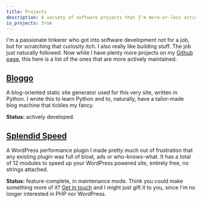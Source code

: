 ```yaml
---
title: Projects
description: A variety of software projects that I'm more-or-less actively working on.
is_projects: true
---
```


I'm a passionate tinkerer who got into software development not for a job, but 
for scratching that curiosity itch. I also really like building stuff. The
job just naturally followed. Now while I have plenty more projects on my
[Github page](https://github.com/soynomm), this here is a list of the ones that are more actively 
maintained.

## [Bloggo](https://github.com/soynomm/bloggo)

A blog-oriented static site generator used for this very site, written in 
Python. I wrote this to learn Python and to, naturally, have a tailor-made blog 
machine that tickles my fancy.

**Status:** actively developed.

## [Splendid Speed](https://wordpress.org/plugins/splendid-speed/)

A WordPress performance plugin I made pretty much out of frustration that any 
existing plugin was full of bloat, ads or who-knows-what. It has a total of 12
modules to speed up your WordPress powered site, entirely free, no strings attached.

**Status:** feature-complete, in maintenance mode. Think you could make something more of it? [Get in touch](mailto:nomm@hey.com) and I might just gift it to you, since I'm no longer interested in PHP nor WordPress.